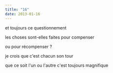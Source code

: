```yaml
---
title: "16"
date: 2013-01-16
---
```


et toujours ce questionnement

les choses sont-elles faites
pour compenser

ou pour récompenser ?

je crois que c'est chacun son tour

que ce soit l'un ou l'autre
c'est toujours magnifique
